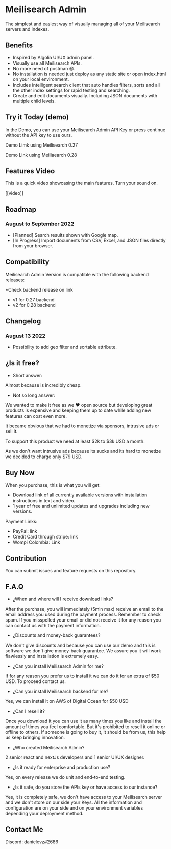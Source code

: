 # Meilisearch Admin

The simplest and easiest way of visually managing all of your Meilisearch servers and indexes.

## Benefits 

- Inspired by Algolia UI/UX admin panel.
- Visually use all Meilisearch APIs. 
- No more need of postman 😎.
- No installation is needed just deploy as any static site or open index.html on your local environment.
- Includes intelligent search client that auto handles filters, sorts and all the other index settings for rapid testing and searching.
- Create and edit documents visually. Including JSON documents with multiple child levels.  


## Try it Today (demo)

In the Demo, you can use your Meilisearch Admin API Key or press continue without the API key to use ours. 

Demo Limk using Meilisearch 0.27

Demo Link using Meiliaearch 0.28

## Features Video

This is a quick video showcasing the main features. Turn your sound on.

[[video]]

## Roadmap

### August to September 2022
- [Planned] Search results shown with Google map.
- [In Progress] Import documents from CSV, Excel, and JSON files directly from your browser.

## Compatibility

Meilisearch Admin Version is compatible with the following backend releases:

*Check backend release on link

- v1 for 0.27 backend
- v2 for 0.28 backend

## Changelog

### August 13 2022

- Possibility to add geo filter and sortable attribute.


## ¿Is it free?

- Short answer: 

Almost because is incredibly cheap.

- Not so long answer:

We wanted to make it free as we ❤️ open source but developing great products is expensive and keeping them up to date while adding new features can cost even more.

It became obvious that we had to monetize via sponsors, intrusive ads or sell it. 

To support this product we need at least $2k to $3k USD a month.

As we don't want intrusive ads because its sucks and its hard to monetize we decided to charge only $79 USD. 


## Buy Now 
When you purchase, this is what you will get:

- Download link of all currently available versions with installation instructions in text and video. 
- 1 year of free and unlimited updates and upgrades including new versions. 

Payment Links: 

- PayPal: link 
- Credit Card through stripe: link 
- Wompi Colombia: Link


## Contribution 

You can submit issues and feature requests on this repository.


## F.A.Q

- ¿When and where will I receive download links?

After the purchase, you will immediately (5min max) receive an email to the email address you used during the payment process. Remember to check spam. If you misspelled your email or did not receive it for any reason you can contact us with the payment information.

- ¿Discounts and money-back guarantees?

We don't give discounts and because you can use our demo and this is software we don't give money-back guarantee. We assure you it will work flawlessly and installation is extremely easy.

- ¿Can you install Meilisearch Admin for me?

If for any reason you prefer us to install it we can do it for an extra of $50 USD. To proceed contact us.

- ¿Can you install Meilisearch backend for me?

Yes, we can install it on AWS of Digital Ocean for $50 USD 

- ¿Can I resell it?

Once you download it you can use it as many times you like and install the amount of times you feel comfortable. But it's prohibited to resell it online or offline to others. If someone is going to buy it, it should be from us, this help us keep bringing innovation.

- ¿Who created Meilisearch Admin?

2 senior react and nextJs developers and 1 senior UI/UX designer. 

- ¿Is it ready for enterprise and production use?

Yes, on every release we do unit and end-to-end testing. 

- ¿Is it safe, do you store the APIs key or have access to our instance?

Yes, it is completely safe, we don't have access to your Meilisearch server and we don't store on our side your Keys. All the information and configuration are on your side and on your environment variables depending your deployment method. 

## Contact Me 

Discord: danielevz#2686
